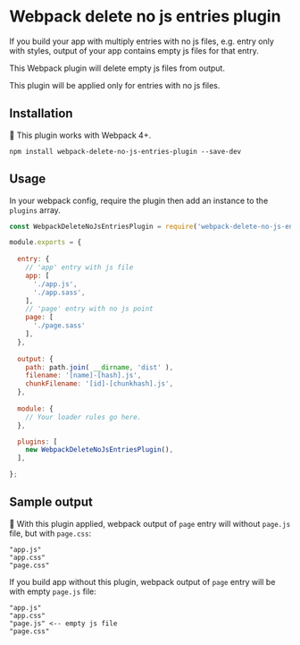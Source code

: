 Webpack delete no js entries plugin
===================================

If you build your app with multiply entries with no js files, e.g. entry only with styles, output of your app contains empty js files for that entry.

This Webpack plugin will delete empty js files from output.

This plugin will be applied only for entries with no js files.




## Installation

:small_orange_diamond: This plugin works with Webpack 4+.

```shell
npm install webpack-delete-no-js-entries-plugin --save-dev
```




## Usage

In your webpack config, require the plugin then add an instance to the `plugins` array.

```js
const WebpackDeleteNoJsEntriesPlugin = require('webpack-delete-no-js-entries-plugin');

module.exports = {
  
  entry: {
    // 'app' entry with js file
    app: [
      './app.js',
      './app.sass',
    ],
    // 'page' entry with no js point
    page: [
      './page.sass'
    ],
  },
  
  output: {
    path: path.join( __dirname, 'dist' ),
    filename: '[name]-[hash].js',
    chunkFilename: '[id]-[chunkhash].js',
  },
  
  module: {
    // Your loader rules go here.
  },

  plugins: [
    new WebpackDeleteNoJsEntriesPlugin(),
  ],

};
```




## Sample output

:small_orange_diamond: With this plugin applied, webpack output of `page` entry will without `page.js` file, but with `page.css`:

```
"app.js"
"app.css"
"page.css"
```

If you build app without this plugin, webpack output of `page` entry will be with empty `page.js` file:

```
"app.js"
"app.css"
"page.js" <-- empty js file
"page.css"
```
